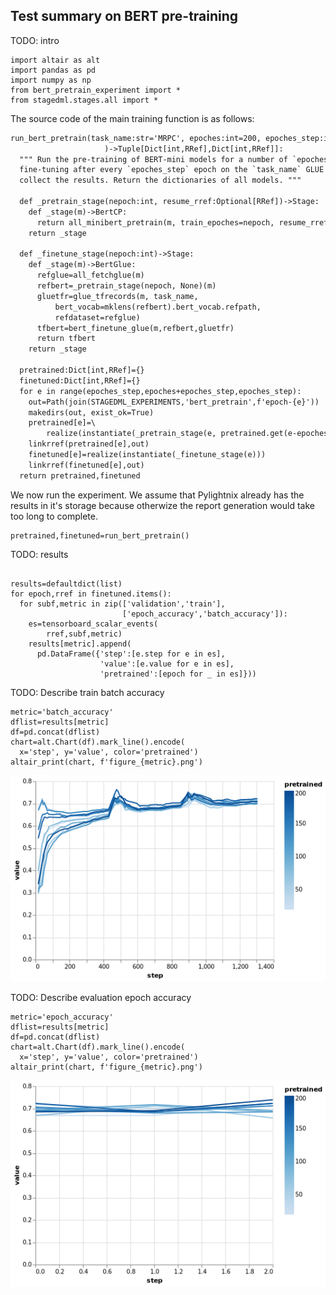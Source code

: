 Test summary on BERT pre-training
---------------------------------

TODO: intro

``` {.python .numberLines startFrom="1"}
import altair as alt
import pandas as pd
import numpy as np
from bert_pretrain_experiment import *
from stagedml.stages.all import *
```

The source code of the main training function is as follows:

``` {.html .numberLines startFrom="1"}
run_bert_pretrain(task_name:str='MRPC', epoches:int=200, epoches_step:int=20
                     )->Tuple[Dict[int,RRef],Dict[int,RRef]]:
  """ Run the pre-training of BERT-mini models for a number of `epoches`. Make
  fine-tuning after every `epoches_step` epoch on the `task_name` GLUE task,
  collect the results. Return the dictionaries of all models. """

  def _pretrain_stage(nepoch:int, resume_rref:Optional[RRef])->Stage:
    def _stage(m)->BertCP:
      return all_minibert_pretrain(m, train_epoches=nepoch, resume_rref=resume_rref)
    return _stage

  def _finetune_stage(nepoch:int)->Stage:
    def _stage(m)->BertGlue:
      refglue=all_fetchglue(m)
      refbert=_pretrain_stage(nepoch, None)(m)
      gluetfr=glue_tfrecords(m, task_name,
          bert_vocab=mklens(refbert).bert_vocab.refpath,
          refdataset=refglue)
      tfbert=bert_finetune_glue(m,refbert,gluetfr)
      return tfbert
    return _stage

  pretrained:Dict[int,RRef]={}
  finetuned:Dict[int,RRef]={}
  for e in range(epoches_step,epoches+epoches_step,epoches_step):
    out=Path(join(STAGEDML_EXPERIMENTS,'bert_pretrain',f'epoch-{e}'))
    makedirs(out, exist_ok=True)
    pretrained[e]=\
        realize(instantiate(_pretrain_stage(e, pretrained.get(e-epoches_step))))
    linkrref(pretrained[e],out)
    finetuned[e]=realize(instantiate(_finetune_stage(e)))
    linkrref(finetuned[e],out)
  return pretrained,finetuned
```

We now run the experiment. We assume that Pylightnix already has the
results in it's storage because otherwize the report generation would
take too long to complete.

``` {.python .numberLines startFrom="6"}
pretrained,finetuned=run_bert_pretrain()
```

TODO: results

``` {.python .numberLines startFrom="7"}

results=defaultdict(list)
for epoch,rref in finetuned.items():
  for subf,metric in zip(['validation','train'],
                         ['epoch_accuracy','batch_accuracy']):
    es=tensorboard_scalar_events(
        rref,subf,metric)
    results[metric].append(
      pd.DataFrame({'step':[e.step for e in es],
                    'value':[e.value for e in es],
                    'pretrained':[epoch for _ in es]}))
```

TODO: Describe train batch accuracy

``` {.python .numberLines startFrom="18"}
metric='batch_accuracy'
dflist=results[metric]
df=pd.concat(dflist)
chart=alt.Chart(df).mark_line().encode(
  x='step', y='value', color='pretrained')
altair_print(chart, f'figure_{metric}.png')
```

![](./figure_batch_accuracy.png)

TODO: Describe evaluation epoch accuracy

``` {.python .numberLines startFrom="24"}
metric='epoch_accuracy'
dflist=results[metric]
df=pd.concat(dflist)
chart=alt.Chart(df).mark_line().encode(
  x='step', y='value', color='pretrained')
altair_print(chart, f'figure_{metric}.png')
```

![](./figure_epoch_accuracy.png)
